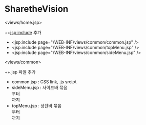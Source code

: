 # SharetheVision

<views/home.jsp> 

++<jsp:include> 추가
- <jsp:include page="/WEB-INF/views/common/common.jsp" />
- <jsp:include page="/WEB-INF/views/common/topMenu.jsp" />     
- <jsp:include page="/WEB-INF/views/common/sideMenu.jsp" />


<views/common>

++.jsp 파일 추가
- common.jsp : <head> CSS link, .js srcipt </head> 
- sideMenu.jsp : 사이드바 묶음  <nav class="pcoded-navbar"> 부터 </nav> 까지
- topMenu.jsp : 상단바 묶음  <nav class="navbar header-navbar pcoded-header"> 부터 </nav>까지
